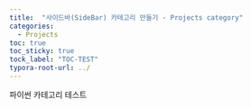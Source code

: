 ```yaml
---
title:  "사이드바(SideBar) 카테고리 만들기 - Projects category"
categories:
  - Projects
toc: true
toc_sticky: true
tock_label: "TOC-TEST"
typora-root-url: ../
---
```


파이썬 카테고리 테스트
